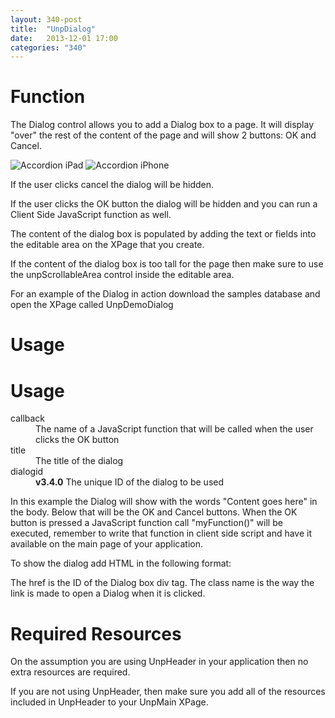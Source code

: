 ```yaml
---
layout: 340-post
title:  "UnpDialog"
date:   2013-12-01 17:00
categories: "340"
---
```


# Function
The Dialog control allows you to add a Dialog box to a page. It will display "over" the rest of the content of the page and will show 2 buttons: OK and Cancel.

![Accordion iPad](http://teamstudio.s3.amazonaws.com/images/dialog-ipad.png)
![Accordion iPhone](http://teamstudio.s3.amazonaws.com/images/dialog-iphone.png)

If the user clicks cancel the dialog will be hidden.

If the user clicks the OK button the dialog will be hidden and you can run a Client Side JavaScript function as well.

The content of the dialog box is populated by adding the text or fields into the editable area on the XPage that you create. 

If the content of the dialog box is too tall for the page then make sure to use the unpScrollableArea control inside the editable area.

For an example of the Dialog in action download the samples database and open the XPage called UnpDemoDialog

# Usage

# Usage

<dl class="dl-horizontal">
	<dt>callback</dt><dd>The name of a JavaScript function that will be called when the user clicks the OK button</dd>
	<dt>title</dt><dd>The title of the dialog</dd>
	<dt>dialogid</dt><dd><strong>v3.4.0</strong> The unique ID of the dialog to be used</dd>
</dl>

<script src="https://gist.github.com/whitemx/7527814.js"></script>

In this example the Dialog will show with the words "Content goes here" in the body. Below that will be the OK and Cancel buttons. When the OK button is pressed a JavaScript function call "myFunction()" will be executed, remember to write that function in client side script and have it available on the main page of your application.

To show the dialog add HTML in the following format:

<script src="https://gist.github.com/whitemx/7527820.js"></script>

The href is the ID of the Dialog box div tag. The class name is the way the link is made to open a Dialog when it is clicked.

# Required Resources
On the assumption you are using UnpHeader in your application then no extra resources are required.

If you are not using UnpHeader, then make sure you add all of the resources included in UnpHeader to your UnpMain XPage.